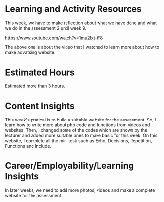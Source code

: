 # Learning and Activity Resources

This week, we have to make reflection about what we have done and what we do in the assessment 2 until week 9.

https://www.youtube.com/watch?v=1mu2Ixt-iF8
 
The above one is about the video that I watched to learn more about how to make advatsing website.


# Estimated Hours

Estimated more than 3 hours.

# Content Insights

This week's pratical is to build a suitable website for the assessment. So, I learn how to write more about php code and functions from videos and websites. Then, I changed some of the codes which are shown by the lecturer and added more suitable ones to make basic for this week. On this website, I complete all the min-tesk such as Echo, Decisions, Repetition, Functions and Include.

# Career/Employability/Learning Insights

In later weeks, we need to add more photos, videos and make a complete website for the assessment.
